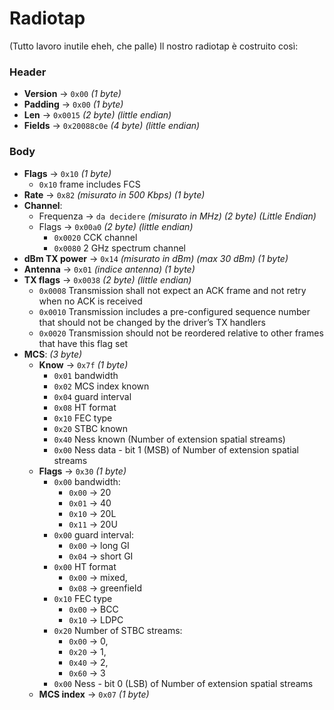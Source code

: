 # Radiotap

(Tutto lavoro inutile eheh, che palle)
Il nostro radiotap è costruito così:

### Header

* **Version** &rarr; `0x00` _(1 byte)_
* **Padding** &rarr; `0x00` _(1 byte)_
* **Len** &rarr; `0x0015` _(2 byte) (little endian)_
* **Fields** &rarr; `0x20088c0e` _(4 byte) (little endian)_

### Body

* **Flags** &rarr; `0x10` _(1 byte)_
    * `0x10` frame includes FCS
* **Rate** &rarr; `0x82` _(misurato in 500 Kbps) (1 byte)_
* **Channel**:
    * Frequenza &rarr; `da decidere` _(misurato in MHz) (2 byte) (Little Endian)_
    * Flags &rarr; `0x00a0` _(2 byte) (little endian)_
        * `0x0020` CCK channel
        * `0x0080` 2 GHz spectrum channel
* **dBm TX power** &rarr; `0x14` _(misurato in dBm) (max 30 dBm) (1 byte)_
* **Antenna** &rarr; `0x01` _(indice antenna) (1 byte)_
* **TX flags** &rarr; `0x0038` _(2 byte) (little endian)_
    * `0x0008` Transmission shall not expect an ACK frame and not retry when no ACK is received
    * `0x0010` Transmission includes a pre-configured sequence number that should not be changed by the driver’s TX
      handlers
    * `0x0020` Transmission should not be reordered relative to other frames that have this flag set
* **MCS**: _(3 byte)_
    * **Know** &rarr; `0x7f` _(1 byte)_
        * `0x01` bandwidth
        * `0x02` MCS index known
        * `0x04` guard interval
        * `0x08` HT format
        * `0x10` FEC type
        * `0x20` STBC known
        * `0x40` Ness known (Number of extension spatial streams)
        * `0x00` Ness data - bit 1 (MSB) of Number of extension spatial streams
    * **Flags** &rarr; `0x30` _(1 byte)_
        * `0x00` bandwidth:
            * `0x00` &rarr; 20
            * `0x01` &rarr; 40
            * `0x10` &rarr; 20L
            * `0x11` &rarr; 20U
        * `0x00` guard interval:
            * `0x00` &rarr; long GI
            * `0x04` &rarr; short GI
        * `0x00` HT format
            * `0x00` &rarr; mixed,
            * `0x08` &rarr; greenfield
        * `0x10` FEC type
            * `0x00` &rarr; BCC
            * `0x10` &rarr; LDPC
        * `0x20` Number of STBC streams:
            * `0x00` &rarr; 0,
            * `0x20` &rarr; 1,
            * `0x40` &rarr; 2,
            * `0x60` &rarr; 3
        * `0x00` Ness - bit 0 (LSB) of Number of extension spatial streams
    * **MCS index** &rarr; `0x07` _(1 byte)_